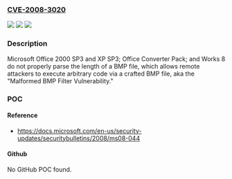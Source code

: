 ### [CVE-2008-3020](https://cve.mitre.org/cgi-bin/cvename.cgi?name=CVE-2008-3020)
![](https://img.shields.io/static/v1?label=Product&message=n%2Fa&color=blue)
![](https://img.shields.io/static/v1?label=Version&message=n%2Fa&color=blue)
![](https://img.shields.io/static/v1?label=Vulnerability&message=n%2Fa&color=brighgreen)

### Description

Microsoft Office 2000 SP3 and XP SP3; Office Converter Pack; and Works 8 do not properly parse the length of a BMP file, which allows remote attackers to execute arbitrary code via a crafted BMP file, aka the "Malformed BMP Filter Vulnerability."

### POC

#### Reference
- https://docs.microsoft.com/en-us/security-updates/securitybulletins/2008/ms08-044

#### Github
No GitHub POC found.

